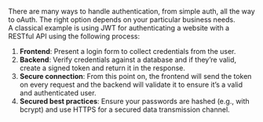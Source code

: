 There are many ways to handle authentication, from simple auth, all the way to oAuth. The right option depends on your particular business needs.  
A classical example is using JWT for authenticating a website with a RESTful API using the following process:

1. **Frontend**: Present a login form to collect credentials from the user.  
2. **Backend**: Verify credentials against a database and if they’re valid, create a signed token and return it in the response.  
3. **Secure connection**: From this point on, the frontend will send the token on every request and the backend will validate it to ensure it’s a valid and authenticated user.  
4. **Secured best practices**: Ensure your passwords are hashed (e.g., with bcrypt) and use HTTPS for a secured data transmission channel.